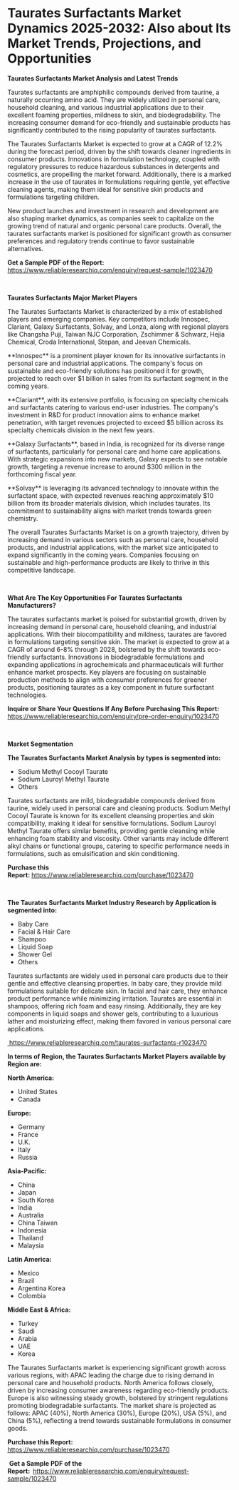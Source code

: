 <p><h1>Taurates Surfactants Market Dynamics 2025-2032: Also about Its Market Trends, Projections, and Opportunities</h1></p><p><strong>Taurates Surfactants Market Analysis and Latest Trends</strong></p>
<p><p>Taurates surfactants are amphiphilic compounds derived from taurine, a naturally occurring amino acid. They are widely utilized in personal care, household cleaning, and various industrial applications due to their excellent foaming properties, mildness to skin, and biodegradability. The increasing consumer demand for eco-friendly and sustainable products has significantly contributed to the rising popularity of taurates surfactants.</p><p>The Taurates Surfactants Market is expected to grow at a CAGR of 12.2% during the forecast period, driven by the shift towards cleaner ingredients in consumer products. Innovations in formulation technology, coupled with regulatory pressures to reduce hazardous substances in detergents and cosmetics, are propelling the market forward. Additionally, there is a marked increase in the use of taurates in formulations requiring gentle, yet effective cleaning agents, making them ideal for sensitive skin products and formulations targeting children.</p><p>New product launches and investment in research and development are also shaping market dynamics, as companies seek to capitalize on the growing trend of natural and organic personal care products. Overall, the taurates surfactants market is positioned for significant growth as consumer preferences and regulatory trends continue to favor sustainable alternatives.</p></p>
<p><strong>Get a Sample PDF of the Report:&nbsp;</strong> <a href="https://www.reliableresearchiq.com/enquiry/request-sample/1023470?utm_campaign=1082&utm_medium=2&utm_source=Github&utm_content=ia&utm_term=17042025&utm_id=taurates-surfactants">https://www.reliableresearchiq.com/enquiry/request-sample/1023470</a></p>
<p>&nbsp;</p>
<p><strong>Taurates Surfactants Major Market Players</strong></p>
<p><p>The Taurates Surfactants Market is characterized by a mix of established players and emerging companies. Key competitors include Innospec, Clariant, Galaxy Surfactants, Solvay, and Lonza, along with regional players like Changsha Puji, Taiwan NJC Corporation, Zschimmer & Schwarz, Hejia Chemical, Croda International, Stepan, and Jeevan Chemicals.</p><p>**Innospec** is a prominent player known for its innovative surfactants in personal care and industrial applications. The company's focus on sustainable and eco-friendly solutions has positioned it for growth, projected to reach over $1 billion in sales from its surfactant segment in the coming years.</p><p>**Clariant**, with its extensive portfolio, is focusing on specialty chemicals and surfactants catering to various end-user industries. The company's investment in R&D for product innovation aims to enhance market penetration, with target revenues projected to exceed $5 billion across its specialty chemicals division in the next few years.</p><p>**Galaxy Surfactants**, based in India, is recognized for its diverse range of surfactants, particularly for personal care and home care applications. With strategic expansions into new markets, Galaxy expects to see notable growth, targeting a revenue increase to around $300 million in the forthcoming fiscal year.</p><p>**Solvay** is leveraging its advanced technology to innovate within the surfactant space, with expected revenues reaching approximately $10 billion from its broader materials division, which includes taurates. Its commitment to sustainability aligns with market trends towards green chemistry.</p><p>The overall Taurates Surfactants Market is on a growth trajectory, driven by increasing demand in various sectors such as personal care, household products, and industrial applications, with the market size anticipated to expand significantly in the coming years. Companies focusing on sustainable and high-performance products are likely to thrive in this competitive landscape.</p></p>
<p>&nbsp;</p>
<p><strong>What Are The Key Opportunities For Taurates Surfactants Manufacturers?</strong></p>
<p><p>The taurates surfactants market is poised for substantial growth, driven by increasing demand in personal care, household cleaning, and industrial applications. With their biocompatibility and mildness, taurates are favored in formulations targeting sensitive skin. The market is expected to grow at a CAGR of around 6-8% through 2028, bolstered by the shift towards eco-friendly surfactants. Innovations in biodegradable formulations and expanding applications in agrochemicals and pharmaceuticals will further enhance market prospects. Key players are focusing on sustainable production methods to align with consumer preferences for greener products, positioning taurates as a key component in future surfactant technologies.</p></p>
<p><strong>Inquire or Share Your Questions If Any Before Purchasing This Report:</strong> <a href="https://www.reliableresearchiq.com/enquiry/pre-order-enquiry/1023470?utm_campaign=1082&utm_medium=2&utm_source=Github&utm_content=ia&utm_term=17042025&utm_id=taurates-surfactants">https://www.reliableresearchiq.com/enquiry/pre-order-enquiry/1023470</a></p>
<p>&nbsp;</p>
<p><strong>Market Segmentation</strong></p>
<p><strong>The Taurates Surfactants Market Analysis by types is segmented into:</strong></p>
<p><ul><li>Sodium Methyl Cocoyl Taurate</li><li>Sodium Lauroyl Methyl Taurate</li><li>Others</li></ul></p>
<p><p>Taurates surfactants are mild, biodegradable compounds derived from taurine, widely used in personal care and cleaning products. Sodium Methyl Cocoyl Taurate is known for its excellent cleansing properties and skin compatibility, making it ideal for sensitive formulations. Sodium Lauroyl Methyl Taurate offers similar benefits, providing gentle cleansing while enhancing foam stability and viscosity. Other variants may include different alkyl chains or functional groups, catering to specific performance needs in formulations, such as emulsification and skin conditioning.</p></p>
<p><strong>Purchase this Report:&nbsp;</strong><a href="https://www.reliableresearchiq.com/purchase/1023470?utm_campaign=1082&utm_medium=2&utm_source=Github&utm_content=ia&utm_term=17042025&utm_id=taurates-surfactants">https://www.reliableresearchiq.com/purchase/1023470</a></p>
<p>&nbsp;</p>
<p><strong>The Taurates Surfactants Market Industry Research by Application is segmented into:</strong></p>
<p><ul><li>Baby Care</li><li>Facial & Hair Care</li><li>Shampoo</li><li>Liquid Soap</li><li>Shower Gel</li><li>Others</li></ul></p>
<p><p>Taurates surfactants are widely used in personal care products due to their gentle and effective cleansing properties. In baby care, they provide mild formulations suitable for delicate skin. In facial and hair care, they enhance product performance while minimizing irritation. Taurates are essential in shampoos, offering rich foam and easy rinsing. Additionally, they are key components in liquid soaps and shower gels, contributing to a luxurious lather and moisturizing effect, making them favored in various personal care applications.</p></p>
<p><a href="https://www.reliableresearchiq.com/taurates-surfactants-r1023470?utm_campaign=1082&utm_medium=2&utm_source=Github&utm_content=ia&utm_term=17042025&utm_id=taurates-surfactants">&nbsp;https://www.reliableresearchiq.com/taurates-surfactants-r1023470</a></p>
<p><strong>In terms of Region, the Taurates Surfactants Market Players available by Region are:</strong></p>
<p>
    <p> <strong> North America: </strong>
        <ul>
            <li>United States</li>
            <li>Canada</li>
        </ul>
        </p> 
    <p> <strong> Europe: </strong>
        <ul>
            <li>Germany</li>
            <li>France</li>
            <li>U.K.</li>
            <li>Italy</li>
            <li>Russia</li>
        </ul>
        </p> 
    <p> <strong> Asia-Pacific: </strong>
        <ul>
            <li>China</li>
            <li>Japan</li>
            <li>South Korea</li>
            <li>India</li>
            <li>Australia</li>
            <li>China Taiwan</li>
            <li>Indonesia</li>
            <li>Thailand</li>
            <li>Malaysia</li>
        </ul>
        </p> 
    <p> <strong> Latin America: </strong>
        <ul>
            <li>Mexico</li>
            <li>Brazil</li>
            <li>Argentina Korea</li>
            <li>Colombia</li>
        </ul>
        </p> 
    <p> <strong> Middle East & Africa: </strong>
        <ul>
            <li>Turkey</li>
            <li>Saudi</li>
            <li>Arabia</li>
            <li>UAE</li>
            <li>Korea</li>
        </ul>
    </p>
    </p>
<p><p>The Taurates Surfactants market is experiencing significant growth across various regions, with APAC leading the charge due to rising demand in personal care and household products. North America follows closely, driven by increasing consumer awareness regarding eco-friendly products. Europe is also witnessing steady growth, bolstered by stringent regulations promoting biodegradable surfactants. The market share is projected as follows: APAC (40%), North America (30%), Europe (20%), USA (5%), and China (5%), reflecting a trend towards sustainable formulations in consumer goods.</p></p>
<p><strong>Purchase this Report: </strong><a href="https://www.reliableresearchiq.com/purchase/1023470?utm_campaign=1082&utm_medium=2&utm_source=Github&utm_content=ia&utm_term=17042025&utm_id=taurates-surfactants">https://www.reliableresearchiq.com/purchase/1023470</a></p>
<p>&nbsp;<strong>Get a Sample PDF of the Report:&nbsp;&nbsp;</strong><a href="https://www.reliableresearchiq.com/enquiry/request-sample/1023470?utm_campaign=1082&utm_medium=2&utm_source=Github&utm_content=ia&utm_term=17042025&utm_id=taurates-surfactants">https://www.reliableresearchiq.com/enquiry/request-sample/1023470</a></p>
<p><strong></strong></p>
<p><p></p><p></p><p></p></p>